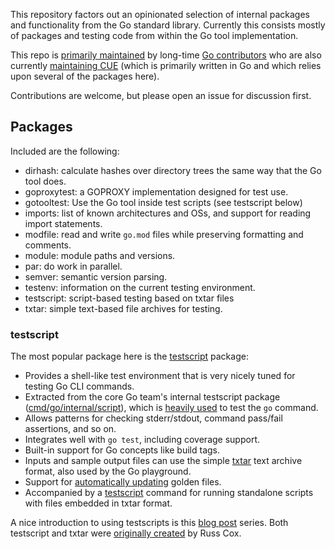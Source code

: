 This repository factors out an opinionated selection of internal packages and functionality from the Go standard
library. Currently this consists mostly of packages and testing code from within the Go tool implementation.

This repo is [primarily maintained](https://github.com/rogpeppe/go-internal/graphs/contributors) by long-time
[Go contributors](https://github.com/golang/go/contributors) who are also currently
[maintaining CUE](https://github.com/cue-lang/cue/graphs/contributors) (which is primarily written in Go
and which relies upon several of the packages here).

Contributions are welcome, but please open an issue for discussion first.

## Packages

Included are the following:

- dirhash: calculate hashes over directory trees the same way that the Go tool does.
- goproxytest: a GOPROXY implementation designed for test use.
- gotooltest: Use the Go tool inside test scripts (see testscript below)
- imports: list of known architectures and OSs, and support for reading import statements.
- modfile: read and write `go.mod` files while preserving formatting and comments.
- module: module paths and versions.
- par: do work in parallel.
- semver: semantic version parsing.
- testenv: information on the current testing environment.
- testscript: script-based testing based on txtar files
- txtar: simple text-based file archives for testing.

### testscript

The most popular package here is the [testscript](https://pkg.go.dev/github.com/rogpeppe/go-internal/testscript) package:
 * Provides a shell-like test environment that is very nicely tuned for testing Go CLI commands.
 * Extracted from the core Go team's internal testscript package ([cmd/go/internal/script](https://github.com/golang/go/tree/master/src/cmd/go/internal/script)),
 which is [heavily used](https://github.com/golang/go/tree/master/src/cmd/go/testdata/script) to test the `go` command.
 * Allows patterns for checking stderr/stdout, command pass/fail assertions, and so on.
 * Integrates well with `go test`, including coverage support.
 * Built-in support for Go concepts like build tags.
 * Inputs and sample output files can use the simple [txtar](https://pkg.go.dev/golang.org/x/tools/txtar)
 text archive format, also used by the Go playground.
 * Support for [automatically updating](https://pkg.go.dev/github.com/rogpeppe/go-internal/testscript#Params)
 golden files.
 * Accompanied by a [testscript](https://github.com/rogpeppe/go-internal/tree/master/cmd/testscript) command
 for running standalone scripts with files embedded in txtar format.
 
 A nice introduction to using testscripts is this [blog post](https://bitfieldconsulting.com/golang/test-scripts) series.
 Both testscript and txtar were [originally created](https://github.com/golang/go/commit/5890e25b7ccb2d2249b2f8a02ef5dbc36047868b)
 by Russ Cox.
